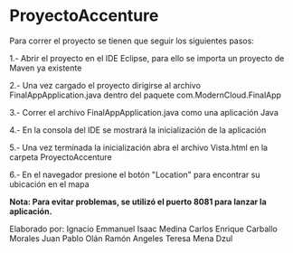 # ProyectoAccenture
Para correr el proyecto se tienen que seguir los siguientes pasos:

1.- Abrir el proyecto en el IDE Eclipse, para ello se importa un proyecto de Maven ya existente

2.- Una vez cargado el proyecto dirigirse al archivo FinalAppApplication.java dentro del paquete com.ModernCloud.FinalApp

3.- Correr el archivo FinalAppApplication.java como una aplicación Java

4.- En la consola del IDE se mostrará la inicialización de la aplicación

5.- Una vez terminada la inicialización abra el archivo Vista.html en la carpeta ProyectoAccenture

6.- En el navegador presione el botón "Location" para encontrar su ubicación en el mapa


**Nota: Para evitar problemas, se utilizó el puerto 8081 para lanzar la aplicación.**

Elaborado por:
    Ignacio Emmanuel Isaac Medina
    Carlos Enrique Carballo Morales
    Juan Pablo Olán Ramón
    Angeles Teresa Mena Dzul
